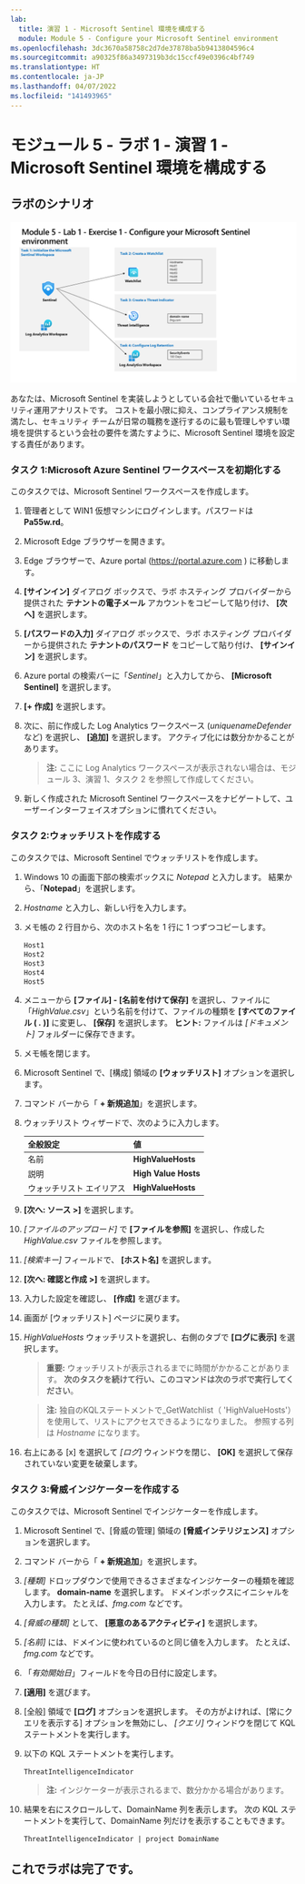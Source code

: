 ```yaml
---
lab:
  title: 演習 1 - Microsoft Sentinel 環境を構成する
  module: Module 5 - Configure your Microsoft Sentinel environment
ms.openlocfilehash: 3dc3670a58758c2d7de37878ba5b9413804596c4
ms.sourcegitcommit: a90325f86a3497319b3dc15ccf49e0396c4bf749
ms.translationtype: HT
ms.contentlocale: ja-JP
ms.lasthandoff: 04/07/2022
ms.locfileid: "141493965"
---
```

# <a name="module-5---lab-1---exercise-1---configure-your-microsoft-sentinel-environment"></a>モジュール 5 - ラボ 1 - 演習 1 - Microsoft Sentinel 環境を構成する

## <a name="lab-scenario"></a>ラボのシナリオ

![ラボの概要。](../Media/SC-200-Lab_Diagrams_Mod5_L1_Ex1.png)

あなたは、Microsoft Sentinel を実装しようとしている会社で働いているセキュリティ運用アナリストです。 コストを最小限に抑え、コンプライアンス規制を満たし、セキュリティ チームが日常の職務を遂行するのに最も管理しやすい環境を提供するという会社の要件を満たすように、Microsoft Sentinel 環境を設定する責任があります。


### <a name="task-1-initialize-the-microsoft-sentinel-workspace"></a>タスク 1:Microsoft Azure Sentinel ワークスペースを初期化する

このタスクでは、Microsoft Sentinel ワークスペースを作成します。

1. 管理者として WIN1 仮想マシンにログインします。パスワードは **Pa55w.rd**。  

1. Microsoft Edge ブラウザーを開きます。

1. Edge ブラウザーで、Azure portal (https://portal.azure.com ) に移動します。

1. **[サインイン]** ダイアログ ボックスで、ラボ ホスティング プロバイダーから提供された **テナントの電子メール** アカウントをコピーして貼り付け、 **[次へ]** を選択します。

1. **[パスワードの入力]** ダイアログ ボックスで、ラボ ホスティング プロバイダーから提供された **テナントのパスワード** をコピーして貼り付け、 **[サインイン]** を選択します。

1. Azure portal の検索バーに「*Sentinel*」と入力してから、 **[Microsoft Sentinel]** を選択します。

1. **[+ 作成]** を選択します。

1. 次に、前に作成した Log Analytics ワークスペース (*uniquenameDefender* など) を選択し、 **[追加]** を選択します。 アクティブ化には数分かかることがあります。

    >**注:**  ここに Log Analytics ワークスペースが表示されない場合は、モジュール 3、演習 1、タスク 2 を参照して作成してください。

1. 新しく作成された Microsoft Sentinel ワークスペースをナビゲートして、ユーザーインターフェイスオプションに慣れてください。


### <a name="task-2-create-a-watchlist"></a>タスク 2:ウォッチリストを作成する

このタスクでは、Microsoft Sentinel でウォッチリストを作成します。

1. Windows 10 の画面下部の検索ボックスに *Notepad* と入力します。 結果から、「**Notepad**」を選択します。

1. *Hostname* と入力し、新しい行を入力します。

1. メモ帳の 2 行目から、次のホスト名を 1 行に 1 つずつコピーします。

    ```Notepad
    Host1
    Host2
    Host3
    Host4
    Host5
    ```

1. メニューから **[ファイル] - [名前を付けて保存]** を選択し、ファイルに「*HighValue.csv*」という名前を付けて、ファイルの種類を **[すべてのファイル ( *.* )]** に変更し、 **[保存]** を選択します。 **ヒント:** ファイルは *[ドキュメント]* フォルダーに保存できます。

1. メモ帳を閉じます。

1. Microsoft Sentinel で、[構成] 領域の **[ウォッチリスト]** オプションを選択します。

1. コマンド バーから「 **+ 新規追加**」を選択します。

1. ウォッチリスト ウィザードで、次のように入力します。

    |全般設定|値|
    |---|---|
    |名前|**HighValueHosts**|
    |説明|**High Value Hosts**|
    |ウォッチリスト エイリアス|**HighValueHosts**|

1. **[次へ: ソース >]** を選択します。

1. *[ファイルのアップロード]* で **[ファイルを参照]** を選択し、作成した *HighValue.csv* ファイルを参照します。

1. *[検索キー]* フィールドで、 **[ホスト名]** を選択します。

1. **[次へ: 確認と作成 >]** を選択します。

1. 入力した設定を確認し、 **[作成]** を選びます。

1. 画面が [ウォッチリスト] ページに戻ります。

1. *HighValueHosts* ウォッチリストを選択し、右側のタブで **[ログに表示]** を選択します。

    >**重要:** ウォッチリストが表示されるまでに時間がかかることがあります。 **次のタスクを続けて行い、このコマンドは次のラボで実行してください**。
    
    >**注:**  独自のKQLステートメントで_GetWatchlist（ 'HighValueHosts'）を使用して、リストにアクセスできるようになりました。 参照する列は *Hostname* になります。

1. 右上にある [x] を選択して *[ログ]* ウィンドウを閉じ、 **[OK]** を選択して保存されていない変更を破棄します。


### <a name="task-3-create-a-threat-indicator"></a>タスク 3:脅威インジケーターを作成する

このタスクでは、Microsoft Sentinel でインジケーターを作成します。

1. Microsoft Sentinel で、[脅威の管理] 領域の **[脅威インテリジェンス]** オプションを選択します。

1. コマンド バーから「 **+ 新規追加**」を選択します。

1. *[種類]* ドロップダウンで使用できるさまざまなインジケーターの種類を確認します。 **domain-name** を選択します。 ドメインボックスにイニシャルを入力します。 たとえば、*fmg.com* などです。

1. *[脅威の種類]* として、 **[悪意のあるアクティビティ]** を選択します。

1. *[名前]* には、ドメインに使われているのと同じ値を入力します。 たとえば、*fmg.com* などです。

1. 「*有効開始日*」フィールドを今日の日付に設定します。

1. **[適用]** を選びます。

1. [全般] 領域で **[ログ]** オプションを選択します。 その方がよければ、[常にクエリを表示する] オプションを無効にし、 *[クエリ]* ウィンドウを閉じて KQL ステートメントを実行します。

1. 以下の KQL ステートメントを実行します。

    ```KQL
    ThreatIntelligenceIndicator
    ```

    >**注:**  インジケーターが表示されるまで、数分かかる場合があります。

1. 結果を右にスクロールして、DomainName 列を表示します。 次の KQL ステートメントを実行して、DomainName 列だけを表示することもできます。 

    ```KQL
    ThreatIntelligenceIndicator | project DomainName
    ```

## <a name="you-have-completed-the-lab"></a>これでラボは完了です。
